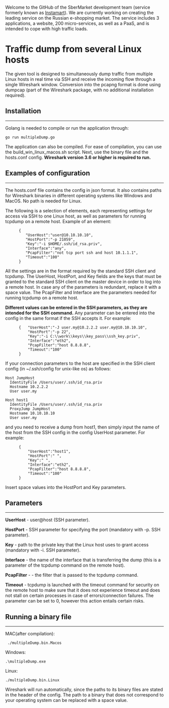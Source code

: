 Welcome to the GitHub of the SberMarket development team (service formerly known as [Instamart](https://github.com/nstmrt)). We are currently working on creating the leading service on the Russian e-shopping market. The service includes 3 applications, a website, 200 micro-services, as well as a PaaS, and is intended to cope with high traffic loads.


# Traffic dump from several Linux hosts

The given tool is designed to simultaneously dump traffic from multiple Linux hosts in real time via SSH and receive the incoming flow through a single Wireshark window. Conversion into the pcapng format is done using dumpcap (part of the Wireshark package, with no additional installation required).

## Installation
---
Golang is needed to compile or run the application through:
```
go run multipleDump.go
```
The application can also be compiled. For ease of compilation, you can use the build_win_linux_macos.sh script. Next, use the binary file and the hosts.conf config. **Wireshark version 3.6 or higher is required to run.**

## Examples of configuration
---

The hosts.conf file contains the config in json format. It also contains paths for Wireshark binaries in different operating systems like Windows and MacOS. No path is needed for Linux.

The following is a selection of elements, each representing settings for access via SSH to one Linux host, as well as parameters for running tcpdump on a remote host. Example of an element:

```
      {
         "UserHost":"user@10.10.10.10",
         "HostPort":"-p 21059",
         "Key":"-i $HOME/.ssh/id_rsa.priv",
         "Interface":"any",
         "PcapFilter":"not tcp port ssh and host 10.1.1.1",
         "Timeout":"100"
      }
```
All the settings are in the format required by the standard SSH client and tcpdump. The UserHost, HostPort, and Key fields are the keys that must be granted to the standard SSH client on the master device in order to log into a remote host. In case any of the parameters is redundant, replace it with a space value.
The PcapFilter and Interface are the parameters needed for running tcpdump on a remote host.

**Different values can be entered in the SSH parameters, as they are intended for the SSH command.** Any parameter can be entered into the config in the same format if the SSH accepts it.
For example:
```
      {   "UserHost":"-J user.my@10.2.2.2 user.my@10.10.10.10",
          "HostPort":"-p 22",
          "Key":"-i C:\\work\\keys\\key_pass\\ssh_key.priv",
          "Interface":"eth2",
          "PcapFilter":"host 8.8.8.8",
          "Timeout":"100"
      }
```


If your connection parameters to the host are specified in the SSH client config (in ~/.ssh/config for unix-like os) as follows:

```
Host JumpHost
  IdentityFile /Users/user/.ssh/id_rsa.priv
  Hostname 10.2.2.2
  User user.my

Host host1
  IdentityFile /Users/user/.ssh/id_rsa.priv
  ProxyJump JumpHost
  Hostname 10.10.10.10
  User user.my
```

and you need to receive a dump from host1, then simply input the name of the host from the SSH config in the config UserHost parameter. For example:

```
      {
          "UserHost":"host1",
          "HostPort":" ",
          "Key":" ",
          "Interface":"eth2",
          "PcapFilter":"host 8.8.8.8",
          "Timeout":"100"
      }
```
Insert space values into the HostPort and Key parameters.

## Parameters
---

**UserHost** - user@host (SSH parameter).

**HostPort** - SSH parameter for specifying the port (mandatory with -p. SSH parameter).

**Key** - path to the private key that the Linux host uses to grant access (mandatory with -i. SSH parameter).

**Interface** - the name of the interface that is transferring the dump (this is a parameter of the tcpdump command on the remote host).

**PcapFilter** - - the filter that is passed to the tcpdump command.

**Timeout** - tcpdump is launched with the timeout command for security on the remote host to make sure that it does not experience timeout and does not stall on certain processes in case of errors/connection failures. The parameter can be set to 0, however this action entails certain risks.

## Running a binary file
---
MAC(after compilation):
```
 ./multipleDump.bin.Macos
```
Windows:
```
.\multipleDump.exe
```
Linux:
```
./multipleDump.bin.Linux
```

Wireshark will run automatically, since the paths to its binary files are stated in the header of the config. The path to a binary that does not correspond to your operating system can be replaced with a space value.
